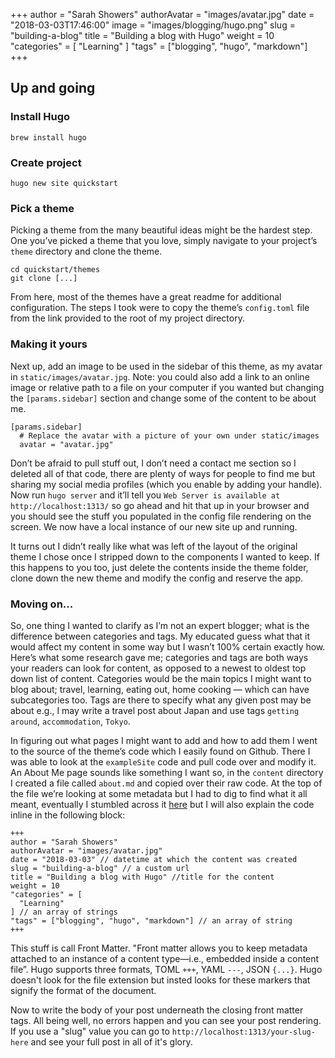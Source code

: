 +++
author = "Sarah Showers"
authorAvatar = "images/avatar.jpg"
date = "2018-03-03T17:46:00"
image = "images/blogging/hugo.png"
slug = "building-a-blog"
title = "Building a blog with Hugo"
weight = 10
"categories" = [
  "Learning"
]
"tags" = ["blogging", "hugo", "markdown"]
+++

## Up and going

### Install Hugo

`brew install hugo`

### Create project

`hugo new site quickstart`

### Pick a theme

Picking a theme from the many beautiful ideas might be the hardest step. One you’ve picked a theme that you love, simply navigate to your project’s `theme` directory and clone the theme.

```
cd quickstart/themes
git clone [...]
```

From here, most of the themes have a great readme for additional configuration. The steps I took were to copy the theme’s `config.toml` file from the link provided to the root of my project directory.

### Making it yours

Next up, add an image to be used in the sidebar of this theme, as my avatar in `static/images/avatar.jpg`. Note: you could also add a link to an online image or relative path to a file on your computer if you wanted but changing the `[params.sidebar]` section and change some of the content to be about me.

```
[params.sidebar]
  # Replace the avatar with a picture of your own under static/images
  avatar = "avatar.jpg"
```

Don’t be afraid to pull stuff out, I don’t need a contact me section so I deleted all of that code, there are plenty of ways for people to find me but sharing my social media profiles (which you enable by adding your handle).
Now run `hugo server` and it’ll tell you `Web Server is available at http://localhost:1313/` so go ahead and hit that up in your browser and you should see the stuff you populated in the config file rendering on the screen. We now have a local instance of our new site up and running.

It turns out I didn’t really like what was left of the layout of the original theme I chose once I stripped down to the components I wanted to keep. If this happens to you too, just delete the contents inside the theme folder, clone down the new theme and modify the config and reserve the app.

### Moving on...

So, one thing I wanted to clarify as I’m not an expert blogger; what is the difference between categories and tags. My educated guess what that it would affect my content in some way but I wasn’t 100% certain exactly how. Here’s what some research gave me; categories and tags are both ways your readers can look for content, as opposed to a newest to oldest top down list of content. Categories would be the main topics I might want to blog about; travel, learning, eating out, home cooking — which can have subcategories too. Tags are there to specify what any given post may be about e.g., I may write a travel post about Japan and use tags `getting around`, `accommodation`, `Tokyo`.

In figuring out what pages I might want to add and how to add them I went to the source of the theme’s code which I easily found on Github. There I was able to look at the `exampleSite` code and pull code over and modify it. An About Me page sounds like something I want so, in the `content` directory I created a file called `about.md` and copied over their raw code. At the top of the file we’re looking at some metadata but I had to dig to find what it all meant, eventually I stumbled across it [here](https://gohugo.io/content-management/front-matter/#readout) but I will also explain the code inline in the following block:

```
+++
author = "Sarah Showers"
authorAvatar = "images/avatar.jpg"
date = "2018-03-03" // datetime at which the content was created
slug = "building-a-blog" // a custom url
title = "Building a blog with Hugo" //title for the content
weight = 10
"categories" = [
  "Learning"
] // an array of strings
"tags" = ["blogging", "hugo", "markdown"] // an array of string
+++
```

This stuff is call Front Matter. "Front matter allows you to keep metadata attached to an instance of a content type—i.e., embedded inside a content file”. Hugo supports three formats, TOML `+++`, YAML `---`, JSON `{...}`. Hugo doesn't look for the file extension but insted looks for these markers that signify the format of the document.

Now to write the body of your post underneath the closing front matter tags. All being well, no errors happen and you can see your post rendering. If you use a "slug" value you can go to `http://localhost:1313/your-slug-here` and see your full post in all of it's glory.

